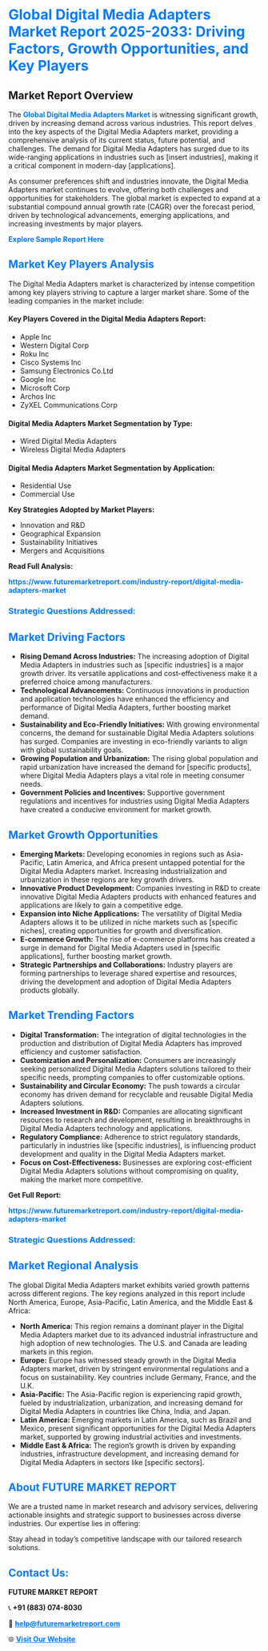 <h1 style="color: #007BFF;">Global Digital Media Adapters Market Report 2025-2033: Driving Factors, Growth Opportunities, and Key Players</h1>

<section id="overview">
<h2>Market Report Overview</h2>
<p>The <a href="https://www.futuremarketreport.com/industry-report/digital-media-adapters-market" style="color: #007BFF; text-decoration: none;"><strong>Global Digital Media Adapters Market</strong></a> is witnessing significant growth, driven by increasing demand across various industries. This report delves into the key aspects of the Digital Media Adapters market, providing a comprehensive analysis of its current status, future potential, and challenges. The demand for Digital Media Adapters has surged due to its wide-ranging applications in industries such as [insert industries], making it a critical component in modern-day [applications].</p>
<p>As consumer preferences shift and industries innovate, the Digital Media Adapters market continues to evolve, offering both challenges and opportunities for stakeholders. The global market is expected to expand at a substantial compound annual growth rate (CAGR) over the forecast period, driven by technological advancements, emerging applications, and increasing investments by major players.</p>
</section>

<section id="overview">
<p><a href="https://www.futuremarketreport.com/request-sample/reportId=102302" style="color: #007BFF; text-decoration: none;"><strong>Explore Sample Report Here</strong></a></p>
</section>

<section id="key-players">
<h2 style="color: #007BFF;">Market Key Players Analysis</h2>
<p>The Digital Media Adapters market is characterized by intense competition among key players striving to capture a larger market share. Some of the leading companies in the market include:</p>
<h4>Key Players Covered in the Digital Media Adapters Report:</h4>
<ul><li>Apple Inc</li><li>Western Digital Corp</li><li>Roku Inc</li><li>Cisco Systems Inc</li><li>Samsung Electronics Co.Ltd</li><li>Google Inc</li><li>Microsoft Corp</li><li>Archos Inc</li><li>ZyXEL Communications Corp</li></ul>
<h4>Digital Media Adapters Market Segmentation by Type:</h4>
<ul><li>Wired Digital Media Adapters</li><li>Wireless Digital Media Adapters</li></ul>

<h4>Digital Media Adapters Market Segmentation by Application:</h4>
<ul><li>Residential Use</li><li>Commercial Use</li></ul>
<p><strong>Key Strategies Adopted by Market Players:</strong></p>
<ul>
<li>Innovation and R&D</li>
<li>Geographical Expansion</li>
<li>Sustainability Initiatives</li>
<li>Mergers and Acquisitions</li>
</ul>
</section>

<section>
<p><strong>Read Full Analysis: </strong></p><a href="https://www.futuremarketreport.com/industry-report/digital-media-adapters-market" style="color: #007BFF; text-decoration: none;"><strong>https://www.futuremarketreport.com/industry-report/digital-media-adapters-market</strong></a>
<h3 style="color: #007BFF;">Strategic Questions Addressed:</h3>
</section>

<section id="driving-factors">
<h2 style="color: #007BFF;">Market Driving Factors</h2>
<ul>
<li><strong>Rising Demand Across Industries:</strong> The increasing adoption of Digital Media Adapters in industries such as [specific industries] is a major growth driver. Its versatile applications and cost-effectiveness make it a preferred choice among manufacturers.</li>
<li><strong>Technological Advancements:</strong> Continuous innovations in production and application technologies have enhanced the efficiency and performance of Digital Media Adapters, further boosting market demand.</li>
<li><strong>Sustainability and Eco-Friendly Initiatives:</strong> With growing environmental concerns, the demand for sustainable Digital Media Adapters solutions has surged. Companies are investing in eco-friendly variants to align with global sustainability goals.</li>
<li><strong>Growing Population and Urbanization:</strong> The rising global population and rapid urbanization have increased the demand for [specific products], where Digital Media Adapters plays a vital role in meeting consumer needs.</li>
<li><strong>Government Policies and Incentives:</strong> Supportive government regulations and incentives for industries using Digital Media Adapters have created a conducive environment for market growth.</li>
</ul>
</section>

<section id="growth-opportunities">
<h2 style="color: #007BFF;">Market Growth Opportunities</h2>
<ul>
<li><strong>Emerging Markets:</strong> Developing economies in regions such as Asia-Pacific, Latin America, and Africa present untapped potential for the Digital Media Adapters market. Increasing industrialization and urbanization in these regions are key growth drivers.</li>
<li><strong>Innovative Product Development:</strong> Companies investing in R&D to create innovative Digital Media Adapters products with enhanced features and applications are likely to gain a competitive edge.</li>
<li><strong>Expansion into Niche Applications:</strong> The versatility of Digital Media Adapters allows it to be utilized in niche markets such as [specific niches], creating opportunities for growth and diversification.</li>
<li><strong>E-commerce Growth:</strong> The rise of e-commerce platforms has created a surge in demand for Digital Media Adapters used in [specific applications], further boosting market growth.</li>
<li><strong>Strategic Partnerships and Collaborations:</strong> Industry players are forming partnerships to leverage shared expertise and resources, driving the development and adoption of Digital Media Adapters products globally.</li>
</ul>
</section>

<section id="trending-factors">
<h2 style="color: #007BFF;">Market Trending Factors</h2>
<ul>
<li><strong>Digital Transformation:</strong> The integration of digital technologies in the production and distribution of Digital Media Adapters has improved efficiency and customer satisfaction.</li>
<li><strong>Customization and Personalization:</strong> Consumers are increasingly seeking personalized Digital Media Adapters solutions tailored to their specific needs, prompting companies to offer customizable options.</li>
<li><strong>Sustainability and Circular Economy:</strong> The push towards a circular economy has driven demand for recyclable and reusable Digital Media Adapters solutions.</li>
<li><strong>Increased Investment in R&D:</strong> Companies are allocating significant resources to research and development, resulting in breakthroughs in Digital Media Adapters technology and applications.</li>
<li><strong>Regulatory Compliance:</strong> Adherence to strict regulatory standards, particularly in industries like [specific industries], is influencing product development and quality in the Digital Media Adapters market.</li>
<li><strong>Focus on Cost-Effectiveness:</strong> Businesses are exploring cost-efficient Digital Media Adapters solutions without compromising on quality, making the market more competitive.</li>
</ul>
</section>

<section>
<p><strong>Get Full Report: </strong></p><a href="https://www.futuremarketreport.com/industry-report/digital-media-adapters-market" style="color: #007BFF; text-decoration: none;"><strong>https://www.futuremarketreport.com/industry-report/digital-media-adapters-market</strong></a>
<h3 style="color: #007BFF;">Strategic Questions Addressed:</h3>
</section>


<section id="regional-analysis">
<h2 style="color: #007BFF;">Market Regional Analysis</h2>
<p>The global Digital Media Adapters market exhibits varied growth patterns across different regions. The key regions analyzed in this report include North America, Europe, Asia-Pacific, Latin America, and the Middle East & Africa:</p>
<ul>
<li><strong>North America:</strong> This region remains a dominant player in the Digital Media Adapters market due to its advanced industrial infrastructure and high adoption of new technologies. The U.S. and Canada are leading markets in this region.</li>
<li><strong>Europe:</strong> Europe has witnessed steady growth in the Digital Media Adapters market, driven by stringent environmental regulations and a focus on sustainability. Key countries include Germany, France, and the U.K.</li>
<li><strong>Asia-Pacific:</strong> The Asia-Pacific region is experiencing rapid growth, fueled by industrialization, urbanization, and increasing demand for Digital Media Adapters in countries like China, India, and Japan.</li>
<li><strong>Latin America:</strong> Emerging markets in Latin America, such as Brazil and Mexico, present significant opportunities for the Digital Media Adapters market, supported by growing industrial activities and investments.</li>
<li><strong>Middle East & Africa:</strong> The region’s growth is driven by expanding industries, infrastructure development, and increasing demand for Digital Media Adapters in sectors like [specific sectors].</li>
</ul>
</section>

<footer>
<h2 style="color: #007BFF;">About FUTURE MARKET REPORT</h2>
<p>We are a trusted name in market research and advisory services, delivering actionable insights and strategic support to businesses across diverse industries. Our expertise lies in offering:</p>

<p>Stay ahead in today’s competitive landscape with our tailored research solutions.</p>

<h2 style="color: #007BFF;">Contact Us:</h2>
<p><strong>FUTURE MARKET REPORT</strong></p>
<p>📞 <strong>+91 (883) 074-8030</strong></p>
<p>📧 <strong><a href="mailto:help@futuremarketreport.com" style="color: #007BFF;">help@futuremarketreport.com</a></strong></p>
<p>🌐 <strong><a href="https://www.futuremarketreport.com/" style="color: #007BFF;">Visit Our Website</a></strong></p>
</footer>